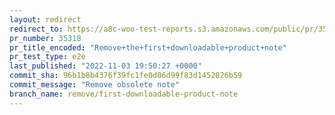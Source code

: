 ```yaml
---
layout: redirect
redirect_to: https://a8c-woo-test-reports.s3.amazonaws.com/public/pr/35318/e2e/index.html
pr_number: 35318
pr_title_encoded: "Remove+the+first+downloadable+product+note"
pr_test_type: e2e
last_published: "2022-11-03 19:50:27 +0000"
commit_sha: 96b1b8b4376f39fc1fe0d06d99f83d1452826b59
commit_message: "Remove obsolete note"
branch_name: remove/first-downloadable-product-note
---
```

